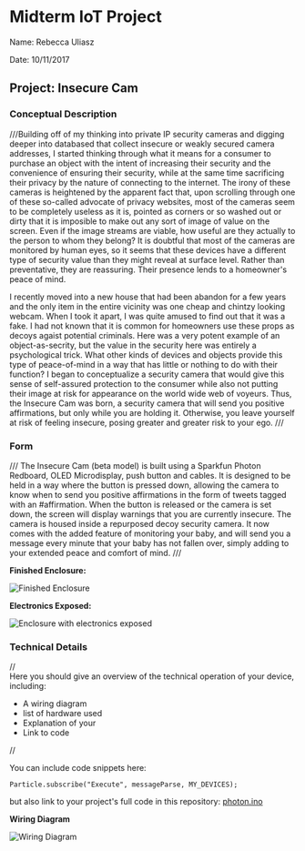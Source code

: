 # Midterm IoT Project

Name: Rebecca Uliasz 

Date: 10/11/2017

## Project: Insecure Cam

### Conceptual Description

///Building off of my thinking into private IP security cameras and digging deeper into databased that collect insecure or weakly secured camera addresses, I started thinking through what it means for a consumer to purchase an object with the intent of increasing their security and the convenience of ensuring their security, while at the same time sacrificing their privacy by the nature of connecting to the internet. The irony of these cameras is heightened by the apparent fact that, upon scrolling through one of these so-called advocate of privacy websites, most of the cameras seem to be completely useless as it is, pointed as corners or so washed out or dirty that it is imposible to make out any sort of image of value on the screen. Even if the image streams are viable, how useful are they actually to the person to whom they belong? It is doubtful that most of the cameras are monitored by human eyes, so it seems that these devices have a different type of security value than they might reveal at surface level. Rather than preventative, they are reassuring. Their presence lends to a homeowner's peace of mind. 

I recently moved into a new house that had been abandon for a few years and the only item in the entire vicinity was one cheap and chintzy looking webcam. When I took it apart, I was quite amused to find out that it was a fake. I had not known that it is common for homeowners use these props as decoys agaist potential criminals. Here was a very potent example of an object-as-secrity, but the value in the security here was entirely a psychological trick. What other kinds of devices and objects provide this type of peace-of-mind in a way that has little or nothing to do with their function? I began to conceptualize a security camera that would give this sense of self-assured protection to the consumer while also not putting their image at risk for appearance on the world wide web of voyeurs. Thus, the Insecure Cam was born, a security camera that will send you positive affirmations, but only while you are holding it. Otherwise, you leave yourself at risk of feeling insecure, posing greater and greater risk to your ego. ///

### Form

/// The Insecure Cam (beta model) is built using a Sparkfun Photon Redboard, OLED Microdisplay, push button and cables. It is designed to be held in a way where the button is pressed down, allowing the camera to know when to send you positive affirmations in the form of tweets tagged with an #affirmation. When the button is released or the camera is set down, the screen will display warnings that you are currently insecure. The camera is housed inside a repurposed decoy security camera. It now comes with the added feature of monitoring your baby, and will send you a message every minute that your baby has not fallen over, simply adding to your extended peace and comfort of mind.  ///

**Finished Enclosure:**

![Finished Enclosure](finished_enclosure.jpg)

**Electronics Exposed:**

![Enclosure with electronics exposed](exposed_enclosure.jpg)

### Technical Details
//   
Here you should give an overview of the technical operation of your device, including:
* A wiring diagram
* list of hardware used
* Explanation of your
* Link to code   

//

You can include code snippets here:

```
Particle.subscribe("Execute", messageParse, MY_DEVICES);
```

but also link to your project's full code in this repository:  [photon.ino](photon.ino)

**Wiring Diagram**

![Wiring Diagram](WiringDiagram.png)

